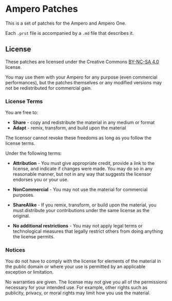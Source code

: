 # Ampero Patches

This is a set of patches for the Ampero and Ampero One.

Each `.prst` file is accompanied by a `.md` file that describes it.

## License

These patches are licensed under the Creative Commons [BY-NC-SA
4.0](https://creativecommons.org/licenses/by-nc-sa/4.0/) license.

You may use them with your Ampero for any purpose (even commercial
performances), but the patches themselves or any modified versions may
not be redistributed for commercial gain.

### License Terms

You are free to:

 * **Share** - copy and redistribute the material in any medium or format
 * **Adapt** - remix, transform, and build upon the material

The licensor cannot revoke these freedoms as long as you follow the license terms.

Under the following terms:

 * **Attribution** - You must give appropriate credit, provide a link to
   the license, and indicate if changes were made. You may do so in
   any reasonable manner, but not in any way that suggests the
   licensor endorses you or your use.

 * **NonCommercial** - You may not use the material for commercial
     purposes.

 * **ShareAlike** - If you remix, transform, or build upon the
     material, you must distribute your contributions under the same
     license as the original.

 * **No additional restrictions** - You may not apply legal terms or
     technological measures that legally restrict others from doing
     anything the license permits.

### Notices

You do not have to comply with the license for elements of the
material in the public domain or where your use is permitted by an
applicable exception or limitation.
 
No warranties are given. The license may not give you all of the
permissions necessary for your intended use. For example, other rights
such as publicity, privacy, or moral rights may limit how you use the
material.
